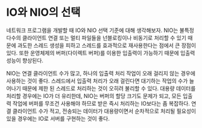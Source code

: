 # IO와 NIO의 선택

네트워크 프로그램을 개발할 때 IO와 NIO 선택 기준에 대해 생각해보자. NIO는 불특정 다수의 클라이언트 연결
또는 멀티 파일들을 넌블로킹이나 비동기로 처리할 수 있기 때문에 과도한 스레드 생성을 피하고
스레드를 효과적으로 재사용한다는 점에서 큰 장점이 있다. 또한 운영체제의 버퍼(다이렉트 버퍼)를 
이용한 입출력이 가능하기 때문에 입출력 성능이 향상된다.

NIO는 연결 클라이언트 수가 많고, 하나의 입출력 처리 작업이 오래 걸리지 않는 경우에 사용하는 것이 좋다.
스레드에서 입출력 처리가 오래 걸린다면 대기하는 작업의 수가 늘어나기 때문에 제한 된 스레드로
처리하는 것이 오히려 불리할 수 있다. 대용량 데이터를 처리할 경우에는 IO가 더 유리한데, NIO는
버퍼의 할당 크기도 문제가 되고, 모든 입출력 작업에 버퍼를 무조건 사용해야 하므로 받은 즉시 처리하는
IO보다는 좀 복잡하다. 연결 클라이언트 수가 적고, 전송되는 데이터가 대용량이면서 순차적으로
처리될 필요성이 있을 경우에는 IO로 서버를 구현하는 것이 좋다.



